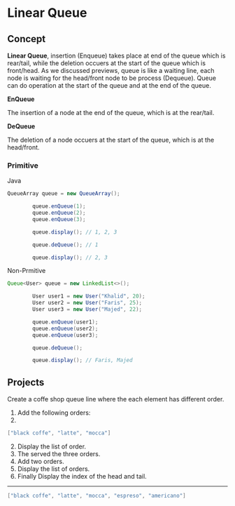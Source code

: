 # Linear Queue

## Concept

**Linear Queue**, insertion (Enqueue) takes place at end of the queue which is rear/tail, while the deletion occuers at the start of the queue which is front/head. As we discussed previews, queue is like a waiting line, each node is waiting for the head/front node to be process (Dequeue). Queue can do operation at the start of the queue and at the end of the queue.

**EnQueue**

The insertion of a node at the end of the queue, which is at the rear/tail.

**DeQueue**

The deletion of a node occuers at the start of the queue, which is at the head/front.

### Primitive

Java

````Java
QueueArray queue = new QueueArray();

        queue.enQueue(1);
        queue.enQueue(2);
        queue.enQueue(3);

        queue.display(); // 1, 2, 3

        queue.deQueue(); // 1

        queue.display(); // 2, 3
````

Non-Prmitive

````Java
Queue<User> queue = new LinkedList<>();

        User user1 = new User("Khalid", 20);
        User user2 = new User("Faris", 25);
        User user3 = new User("Majed", 22);

        queue.enQueue(user1);
        queue.enQueue(user2);
        queue.enQueue(user3);

        queue.deQueue();

        queue.display(); // Faris, Majed
````

## Projects

Create a coffe shop queue line where the each element has different order.

1. Add the following orders:
2.

```Java
["black coffe", "latte", "mocca"]
```

2. Display the list of order.
3. The served the three orders.
4. Add two orders.
5. Display the list of orders.
6. Finally Display the index of the head and tail.

---

```Java
["black coffe", "latte", "mocca", "espreso", "americano"]
```

